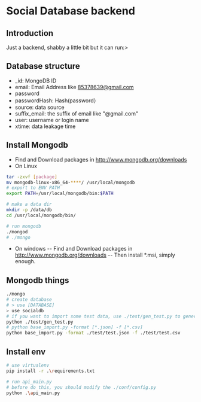 # Social Database backend
## Introduction
Just a backend, shabby a little bit but it can run:>

## Database structure
- _id: MongoDB ID
- email: Email Address like 85378639@gmail.com
- password
- passwordHash: Hash(password）
- source: data source
- suffix_email: the suffix of email like "@gmail.com"
- user: username or login name
- xtime: data leakage time

## Install Mongodb
- Find and Download packages in http://www.mongodb.org/downloads
- On Linux
``` bash
tar -zxvf [package]
mv mongodb-linux-x86_64-****/ /usr/local/mongodb
# export to ENV PATH
export PATH=/usr/local/mongodb/bin:$PATH

# make a data dir
mkdir -p /data/db
cd /usr/local/mongodb/bin/

# run mongodb
./mongod
# ./mongo
```
- On windows
-- Find and Download packages in http://www.mongodb.org/downloads
-- Then install *.msi, simply enough.

## Mongodb things
```bash
./mongo
# create database
# > use [DATABASE]
> use socialdb
# if you want to import some test data, use ./test/gen_test.py to generate some test data.
python ./test/gen_test.py
# python base_import.py -format [*.json] -f [*.csv]
python base_import.py -format ./test/test.json -f ./test/test.csv
```
## Install env
``` bash
# use virtualenv
pip install -r .\requirements.txt

# run api_main.py
# before do this, you should modify the ./conf/config.py
python .\api_main.py
```